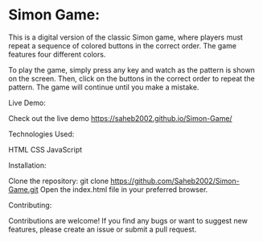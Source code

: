 # Simon Game:

This is a digital version of the classic Simon game, where players must repeat a sequence of colored buttons in the correct order. The game features four different colors.

To play the game, simply press any key and watch as the pattern is shown on the screen. Then, click on the buttons in the correct order to repeat the pattern. The game will continue until you make a mistake.

Live Demo:

Check out the live demo https://saheb2002.github.io/Simon-Game/

Technologies Used:

HTML
CSS
JavaScript

Installation:

Clone the repository: git clone https://github.com/Saheb2002/Simon-Game.git
Open the index.html file in your preferred browser.

Contributing:

Contributions are welcome! If you find any bugs or want to suggest new features, please create an issue or submit a pull request.
